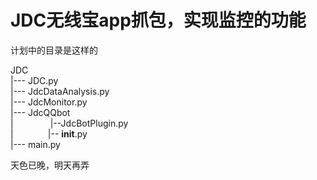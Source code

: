 # JDC无线宝app抓包，实现监控的功能
计划中的目录是这样的  

JDC  
|--- JDC.py  
|--- JdcDataAnalysis.py  
|--- JdcMonitor.py  
|--- JdcQQbot  
|               |--JdcBotPlugin.py  
|               |-- __init__.py  
|--- main.py  
  
天色已晚，明天再弄
